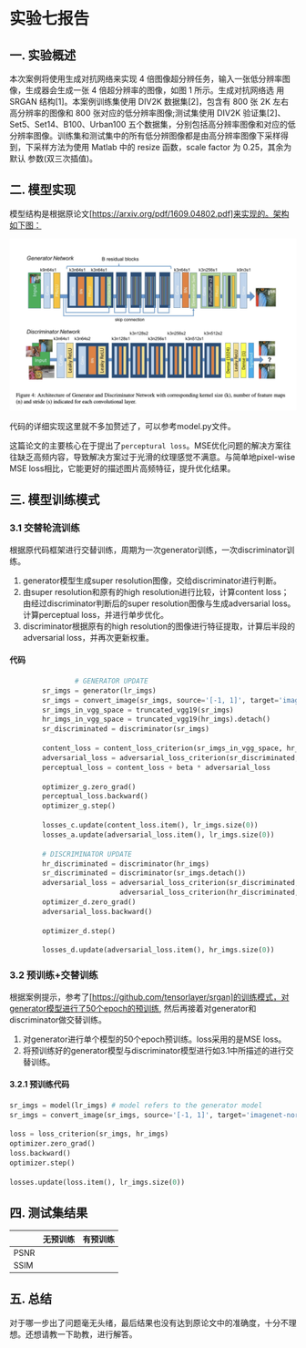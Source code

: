# 实验七报告

## 一. 实验概述

本次案例将使用生成对抗网络来实现 4 倍图像超分辨任务，输入一张低分辨率图像，生成器会生成一张 4 倍超分辨率的图像，如图 1 所示。生成对抗网络选 用 SRGAN 结构[1]。本案例训练集使用 DIV2K 数据集[2]，包含有 800 张 2K 左右 高分辨率的图像和 800 张对应的低分辨率图像;测试集使用 DIV2K 验证集[2]、 Set5、Set14、B100、Urban100 五个数据集，分别包括高分辨率图像和对应的低 分辨率图像。训练集和测试集中的所有低分辨图像都是由高分辨率图像下采样得 到，下采样方法为使用 Matlab 中的 resize 函数，scale factor 为 0.25，其余为默认 参数(双三次插值)。

## 二. 模型实现

模型结构是根据原论文[https://arxiv.org/pdf/1609.04802.pdf]来实现的。架构如下图：

![image-20220518060631158](实验七报告.assets/image-20220518060631158.png)

代码的详细实现这里就不多加赘述了，可以参考model.py文件。

这篇论文的主要核心在于提出了`perceptural loss`。MSE优化问题的解决方案往往缺乏高频内容，导致解决方案过于光滑的纹理感觉不满意。与简单地pixel-wise MSE loss相比，它能更好的描述图片高频特征，提升优化结果。

## 三. 模型训练模式

### 3.1 交替轮流训练

根据原代码框架进行交替训练，周期为一次generator训练，一次discriminator训练。

1. generator模型生成super resolution图像，交给discriminator进行判断。
2. 由super resolution和原有的high resolution进行比较，计算content loss； 由经过discriminator判断后的super resolution图像与生成adversarial loss。计算perceptual loss，并进行单步优化。
3. discriminator根据原有的high resolution的图像进行特征提取，计算后半段的adversarial loss，并再次更新权重。

#### 代码

```python
				# GENERATOR UPDATE
        sr_imgs = generator(lr_imgs)
        sr_imgs = convert_image(sr_imgs, source='[-1, 1]', target='imagenet-norm', device=device)
        sr_imgs_in_vgg_space = truncated_vgg19(sr_imgs)
        hr_imgs_in_vgg_space = truncated_vgg19(hr_imgs).detach()
        sr_discriminated = discriminator(sr_imgs)

        content_loss = content_loss_criterion(sr_imgs_in_vgg_space, hr_imgs_in_vgg_space)
        adversarial_loss = adversarial_loss_criterion(sr_discriminated, torch.ones_like(sr_discriminated))
        perceptual_loss = content_loss + beta * adversarial_loss

        optimizer_g.zero_grad()
        perceptual_loss.backward()
        optimizer_g.step()

        losses_c.update(content_loss.item(), lr_imgs.size(0))
        losses_a.update(adversarial_loss.item(), lr_imgs.size(0))

        # DISCRIMINATOR UPDATE
        hr_discriminated = discriminator(hr_imgs)
        sr_discriminated = discriminator(sr_imgs.detach())
        adversarial_loss = adversarial_loss_criterion(sr_discriminated, torch.zeros_like(sr_discriminated)) + \
                           adversarial_loss_criterion(hr_discriminated, torch.ones_like(hr_discriminated))
        optimizer_d.zero_grad()
        adversarial_loss.backward()

        optimizer_d.step()

        losses_d.update(adversarial_loss.item(), hr_imgs.size(0))
```

### 3.2 预训练+交替训练

根据案例提示，参考了[https://github.com/tensorlayer/srgan]的训练模式，对generator模型进行了50个epoch的预训练, 然后再接着对generator和discriminator做交替训练。

1. 对generator进行单个模型的50个epoch预训练。loss采用的是MSE loss。
2. 将预训练好的generator模型与discriminator模型进行如3.1中所描述的进行交替训练。

#### 3.2.1 预训练代码

```python
sr_imgs = model(lr_imgs) # model refers to the generator model
sr_imgs = convert_image(sr_imgs, source='[-1, 1]', target='imagenet-norm', device=device)

loss = loss_criterion(sr_imgs, hr_imgs)
optimizer.zero_grad()
loss.backward()
optimizer.step()

losses.update(loss.item(), lr_imgs.size(0))
```

## 四. 测试集结果

|      | 无预训练 | 有预训练 |
| ---- | -------- | -------- |
| PSNR |          |          |
| SSIM |          |          |



## 五. 总结

对于哪一步出了问题毫无头绪，最后结果也没有达到原论文中的准确度，十分不理想。还想请教一下助教，进行解答。

